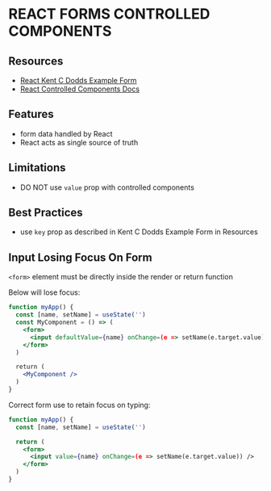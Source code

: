# REACT FORMS CONTROLLED COMPONENTS

## Resources

- [React Kent C Dodds Example Form](https://kentcdodds.com/blog/understanding-reacts-key-prop)
- [React Controlled Components Docs](https://reactjs.org/docs/forms.html#controlled-components)

## Features

- form data handled by React
- React acts as single source of truth

## Limitations

- DO NOT use `value` prop with controlled components

## Best Practices

- use `key` prop as described in Kent C Dodds Example Form in Resources

## Input Losing Focus On Form

`<form>` element must be directly inside the render or return function

Below will lose focus:

```jsx
function myApp() {
  const [name, setName] = useState('')
  const MyComponent = () => (
    <form>
      <input defaultValue={name} onChange=(e => setName(e.target.value)) />
    </form>
  )

  return (
    <MyComponent />
  )
}
```

Correct form use to retain focus on typing:

```jsx
function myApp() {
  const [name, setName] = useState('')

  return (
    <form>
      <input value={name} onChange=(e => setName(e.target.value)) />
    </form>
  )
}
```
